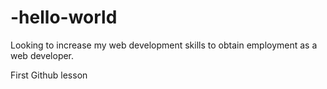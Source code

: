 -hello-world
============

Looking to increase my web development skills to obtain employment as a web developer.

First Github lesson
